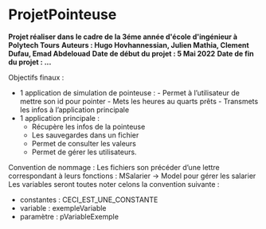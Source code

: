 # ProjetPointeuse
**Projet réaliser dans le cadre de la 3éme année d'école d'ingénieur à Polytech Tours**
**Auteurs : Hugo Hovhannessian, Julien Mathia, Clement Dufau, Emad Abdelouad**
**Date de début du projet : 5 Mai 2022**
**Date de fin du projet : ...**

Objectifs finaux :
  -	 1 application de simulation de pointeuse : 
    -	Permet à l’utilisateur de mettre son id pour pointer
    -	Mets les heures au quarts prêts
    -	Transmets les infos à l’application principale
  -	1 application principale : 
    -	Récupère les infos de la pointeuse
    -	Les sauvegardes dans un fichier
    -	Permet de consulter les valeurs
    -	Permet de gérer les utilisateurs.

Convention de nommage : 
Les fichiers son précéder d’une lettre correspondant à leurs fonctions : MSalarier -> Model pour gérer les salarier 
Les variables seront toutes noter celons la convention suivante : 
  -	constantes : CECI_EST_UNE_CONSTANTE
  -	variable : exempleVariable
  -	paramètre : pVariableExemple
